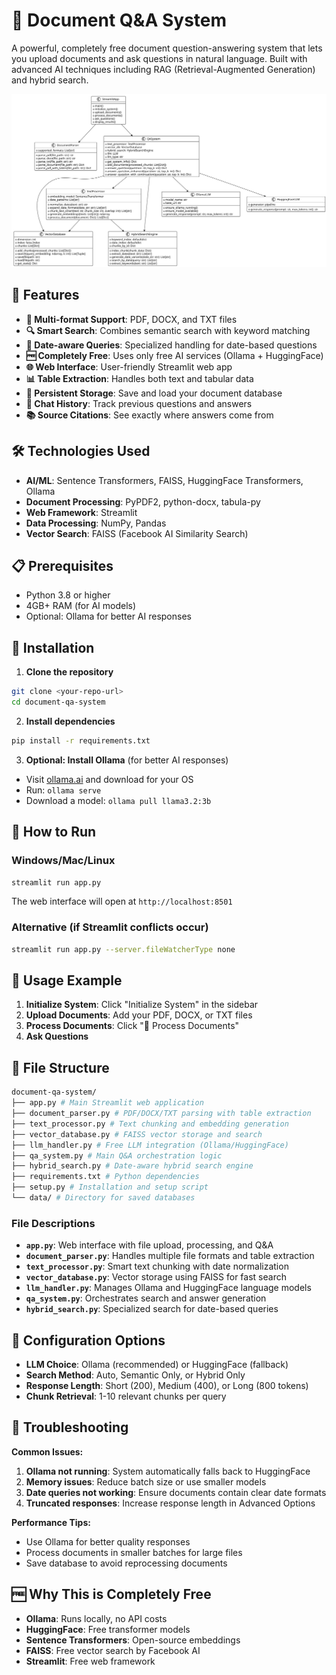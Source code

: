 # 📄 Document Q&A System

A powerful, completely free document question-answering system that lets you upload documents and ask questions in natural language. Built with advanced AI techniques including RAG (Retrieval-Augmented Generation) and hybrid search.

<p align="center">
  <img src="Diagrams/RAGclassDia.svg" alt="Class Diagram" width="700"/>
</p>


## 🚀 Features

- **📁 Multi-format Support**: PDF, DOCX, and TXT files
- **🔍 Smart Search**: Combines semantic search with keyword matching
- **📅 Date-aware Queries**: Specialized handling for date-based questions
- **🆓 Completely Free**: Uses only free AI services (Ollama + HuggingFace)
- **🌐 Web Interface**: User-friendly Streamlit web app
- **📊 Table Extraction**: Handles both text and tabular data
- **💾 Persistent Storage**: Save and load your document database
- **🔄 Chat History**: Track previous questions and answers
- **📚 Source Citations**: See exactly where answers come from

## 🛠️ Technologies Used

- **AI/ML**: Sentence Transformers, FAISS, HuggingFace Transformers, Ollama
- **Document Processing**: PyPDF2, python-docx, tabula-py
- **Web Framework**: Streamlit
- **Data Processing**: NumPy, Pandas
- **Vector Search**: FAISS (Facebook AI Similarity Search)

## 📋 Prerequisites

- Python 3.8 or higher
- 4GB+ RAM (for AI models)
- Optional: Ollama for better AI responses

## 🔧 Installation

1. **Clone the repository**
```bash 
git clone <your-repo-url>
cd document-qa-system
```

2. **Install dependencies**
```bash 
pip install -r requirements.txt
```

3. **Optional: Install Ollama** (for better AI responses)
- Visit [ollama.ai](https://ollama.ai) and download for your OS
- Run: `ollama serve`
- Download a model: `ollama pull llama3.2:3b`

## 🚀 How to Run

### Windows/Mac/Linux
```bash 
streamlit run app.py
```

The web interface will open at `http://localhost:8501`

### Alternative (if Streamlit conflicts occur)
```bash 
streamlit run app.py --server.fileWatcherType none
```

## 📖 Usage Example

1. **Initialize System**: Click "Initialize System" in the sidebar
2. **Upload Documents**: Add your PDF, DOCX, or TXT files
3. **Process Documents**: Click "🚀 Process Documents"
4. **Ask Questions**


## 📁 File Structure

```bash
document-qa-system/
├── app.py # Main Streamlit web application
├── document_parser.py # PDF/DOCX/TXT parsing with table extraction
├── text_processor.py # Text chunking and embedding generation
├── vector_database.py # FAISS vector storage and search
├── llm_handler.py # Free LLM integration (Ollama/HuggingFace)
├── qa_system.py # Main Q&A orchestration logic
├── hybrid_search.py # Date-aware hybrid search engine
├── requirements.txt # Python dependencies
├── setup.py # Installation and setup script
└── data/ # Directory for saved databases
```

### File Descriptions

- **`app.py`**: Web interface with file upload, processing, and Q&A
- **`document_parser.py`**: Handles multiple file formats and table extraction
- **`text_processor.py`**: Smart text chunking with date normalization
- **`vector_database.py`**: Vector storage using FAISS for fast search
- **`llm_handler.py`**: Manages Ollama and HuggingFace language models
- **`qa_system.py`**: Orchestrates search and answer generation
- **`hybrid_search.py`**: Specialized search for date-based queries

## 🔧 Configuration Options

- **LLM Choice**: Ollama (recommended) or HuggingFace (fallback)
- **Search Method**: Auto, Semantic Only, or Hybrid Only
- **Response Length**: Short (200), Medium (400), or Long (800 tokens)
- **Chunk Retrieval**: 1-10 relevant chunks per query

## 🐛 Troubleshooting

**Common Issues:**

1. **Ollama not running**: System automatically falls back to HuggingFace
2. **Memory issues**: Reduce batch size or use smaller models
3. **Date queries not working**: Ensure documents contain clear date formats
4. **Truncated responses**: Increase response length in Advanced Options

**Performance Tips:**
- Use Ollama for better quality responses
- Process documents in smaller batches for large files
- Save database to avoid reprocessing documents

## 🆓 Why This is Completely Free

- **Ollama**: Runs locally, no API costs
- **HuggingFace**: Free transformer models
- **Sentence Transformers**: Open-source embeddings
- **FAISS**: Free vector search by Facebook AI
- **Streamlit**: Free web framework





